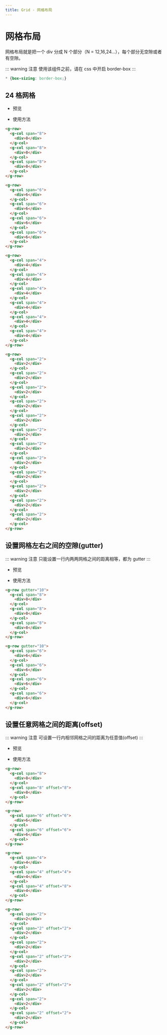```yaml
---
title: Grid - 网格布局
---
```


# 网格布局

网格布局就是把一个 div 分成 N 个部分（N = 12,16,24...），每个部分无空隙或者有空隙。

::: warning 注意
使用该组件之前，请在 css 中开启 border-box
:::
```css
* {box-sizing: border-box;}
```

## 24 格网格

- 预览

<ClientOnly>
<grid-demo-1></grid-demo-1>
</ClientOnly>

- 使用方法

```html
<g-row>
  <g-col span="8">
    <div>8</div>
  </g-col>
  <g-col span="8">
    <div>8</div>
  </g-col>
  <g-col span="8">
    <div>8</div>
  </g-col>
</g-row>

<g-row>
  <g-col span="6">
    <div>6</div>
  </g-col>
  <g-col span="6">
    <div>6</div>
  </g-col>
  <g-col span="6">
    <div>6</div>
  </g-col>
  <g-col span="6">
    <div>6</div>
  </g-col>
</g-row>

<g-row>
  <g-col span="4">
    <div>4</div>
  </g-col>
  <g-col span="4">
    <div>4</div>
  </g-col>
  <g-col span="4">
    <div>4</div>
  </g-col>
  <g-col span="4">
    <div>4</div>
  </g-col>
  <g-col span="4">
    <div>4</div>
  </g-col>
  <g-col span="4">
    <div>4</div>
  </g-col>
</g-row>

<g-row>
  <g-col span="2">
    <div>2</div>
  </g-col>
  <g-col span="2">
    <div>2</div>
  </g-col>
  <g-col span="2">
    <div>2</div>
  </g-col>
  <g-col span="2">
    <div>2</div>
  </g-col>
  <g-col span="2">
    <div>2</div>
  </g-col>
  <g-col span="2">
    <div>2</div>
  </g-col>
  <g-col span="2">
    <div>2</div>
  </g-col>
  <g-col span="2">
    <div>2</div>
  </g-col>
  <g-col span="2">
    <div>2</div>
  </g-col>
  <g-col span="2">
    <div>2</div>
  </g-col>
  <g-col span="2">
    <div>2</div>
  </g-col>
  <g-col span="2">
    <div>2</div>
  </g-col>
</g-row>
```

## 设置网格左右之间的空隙(gutter)

::: warning 注意
只能设置一行内两两网格之间的距离相等，都为 gutter
:::

- 预览

<ClientOnly>
<grid-demo-2></grid-demo-2>
</ClientOnly>

- 使用方法
``` html
<g-row gutter="10">
  <g-col span="8">
    <div>8</div>
  </g-col>
  <g-col span="8">
    <div>8</div>
  </g-col>
  <g-col span="8">
    <div>8</div>
  </g-col>
</g-row>

<g-row gutter="10">
  <g-col span="6">
    <div>6</div>
  </g-col>
  <g-col span="6">
    <div>6</div>
  </g-col>
  <g-col span="6">
    <div>6</div>
  </g-col>
  <g-col span="6">
    <div>6</div>
  </g-col>
</g-row>
```

## 设置任意网格之间的距离(offset)

::: warning 注意
可设置一行内相邻网格之间的距离为任意值(offset)
:::

- 预览

<ClientOnly>
<grid-demo-3></grid-demo-3>
</ClientOnly>

- 使用方法
``` html
<g-row>
  <g-col span="8">
    <div>8</div>
  </g-col>
  <g-col span="8" offset="8">
    <div>8</div>
  </g-col>
</g-row>

<g-row>
  <g-col span="6" offset="6">
    <div>6</div>
  </g-col>
  <g-col span="6" offset="6">
    <div>6</div>
  </g-col>
</g-row>

<g-row>
  <g-col span="4">
    <div>4</div>
  </g-col>
  <g-col span="4" offset="4">
    <div>4</div>
  </g-col>
  <g-col span="4" offset="8">
    <div>4</div>
  </g-col>
</g-row>

<g-row>
  <g-col span="2">
    <div>2</div>
  </g-col>
  <g-col span="2" offset="2">
    <div>2</div>
  </g-col>
  <g-col span="2">
    <div>2</div>
  </g-col>
  <g-col span="2" offset="2">
    <div>2</div>
  </g-col>
  <g-col span="2">
    <div>2</div>
  </g-col>
  <g-col span="2" offset="2">
    <div>2</div>
  </g-col>
  <g-col span="2">
    <div>2</div>
  </g-col>
  <g-col span="2" offset="2">
    <div>2</div>
  </g-col>
</g-row>
```
